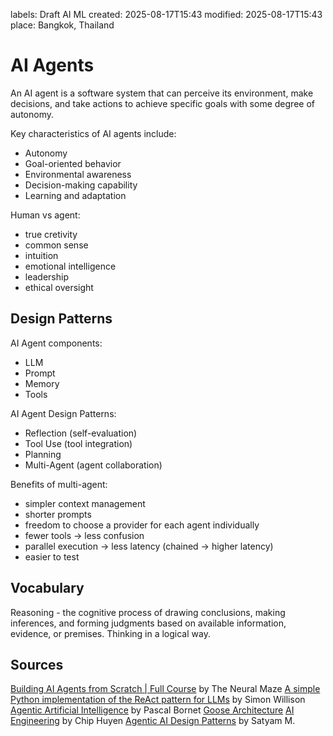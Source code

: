 labels: Draft
        AI
        ML
created: 2025-08-17T15:43
modified: 2025-08-17T15:43
place: Bangkok, Thailand

# AI Agents

An AI agent is a software system that can perceive its environment,
make decisions, and take actions to achieve specific goals with some degree of autonomy.

Key characteristics of AI agents include:

- Autonomy
- Goal-oriented behavior
- Environmental awareness
- Decision-making capability
- Learning and adaptation

Human vs agent:

- true cretivity
- common sense
- intuition
- emotional intelligence
- leadership
- ethical oversight

## Design Patterns

AI Agent components:

- LLM
- Prompt
- Memory
- Tools

AI Agent Design Patterns:

- Reflection (self-evaluation)
- Tool Use (tool integration)
- Planning
- Multi-Agent (agent collaboration)

Benefits of multi-agent:

- simpler context management
- shorter prompts
- freedom to choose a provider for each agent individually
- fewer tools -> less confusion
- parallel execution -> less latency (chained -> higher latency)
- easier to test

## Vocabulary

Reasoning - the cognitive process of drawing conclusions, making inferences, and forming judgments based on available information, evidence, or premises. Thinking in a logical way.

## Sources

[Building AI Agents from Scratch | Full Course](https://www.youtube.com/watch?v=1OLrT3dEzhA]) by The Neural Maze
[A simple Python implementation of the ReAct pattern for LLMs](https://til.simonwillison.net/llms/python-react-pattern) by Simon Willison
[Agentic Artificial Intelligence](https://www.amazon.com/Agentic-Artificial-Intelligence-Harnessing-Reinvent-ebook/dp/B0F1DS36YC/) by Pascal Bornet
[Goose Architecture](https://block.github.io/goose/docs/goose-architecture/)
[AI Engineering](https://www.amazon.com/AI-Engineering-Building-Applications-Foundation-ebook/dp/B0DPLNK9GN/) by Chip Huyen
[Agentic AI Design Patterns](https://www.linkedin.com/pulse/agentic-ai-design-patterns-satyam-mittal-wamrc/) by Satyam M.
